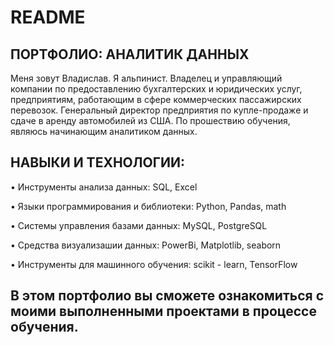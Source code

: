 # README

## ПОРТФОЛИО: АНАЛИТИК ДАННЫХ

Меня зовут Владислав. Я альпинист. Владелец и управляющий компании по предоставлению бухгалтерских и юридических услуг, предприятиям, работающим в сфере коммерческих пассажирских перевозок. Генеральный директор предприятия по купле-продаже и сдаче в аренду автомобилей из США. По прошествию обучения, являюсь начинающим аналитиком данных.




## НАВЫКИ И ТЕХНОЛОГИИ:

• Инструменты анализа данных: SQL, Excel

• Языки программирования и библиотеки: Python, Pandas, math 

• Системы управления базами данных: MySQL, PostgreSQL 

• Средства визуализашии данных: PowerBi, Matplotlib, seaborn 

• Инструменты для машинного обучения: sсikit - learn, TensorFlow





## В этом портфолио вы сможете ознакомиться с моими выполненными проектами в процессе обучения.

